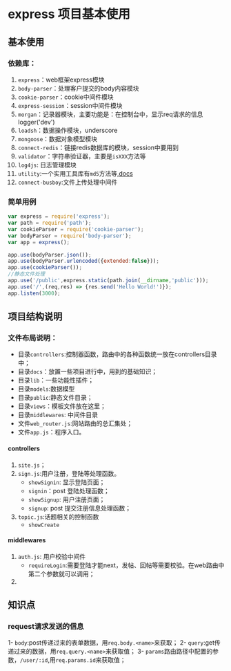 # express 项目基本使用

## 基本使用

### 依赖库：
1. `express`：web框架express模块
2. `body-parser`：处理客户提交的body内容模块
3. `cookie-parser`：cookie中间件模块
4. `express-session`：session中间件模块
5. `morgan`：记录器模块，主要功能是：在控制台中，显示req请求的信息logger('dev')
6. `loadsh`：数据操作模块，underscore
7. `mongoose`：数据对象模型模块
8. `connect-redis`：链接redis数据库的模块，session中要用到
9. `validator`：字符串验证器，主要是`isXXX`方法等
10. `log4js`: 日志管理模块
11. `utility`:一个实用工具库有`md5`方法等,[docs](https://www.npmjs.com/package/utility)
12. `connect-busboy`:文件上传处理中间件

### 简单用例
```javascript
var express = require('express');
var path = require('path');
var cookieParser = require('cookie-parser');
var bodyParser = require('body-parser');
var app = express();

app.use(bodyParser.json());
app.use(bodyParser.urlencoded({extended:false}));
app.use(cookieParser());
//静态文件处理
app.use('/public',express.static(path.join(__dirname,'public')));
app.use('/',(req,res) => {res.send('Hello World!')});
app.listen(3000);
```

## 项目结构说明
### 文件布局说明：
- 目录`controllers`:控制器函数，路由中的各种函数统一放在controllers目录中；
- 目录`docs`：放置一些项目进行中，用到的基础知识；
- 目录`lib`：一些功能性插件；
- 目录`models`:数据模型
- 目录`public`:静态文件目录；
- 目录`views`：模板文件放在这里；
- 目录`middlewares`: 中间件目录
- 文件`web_router.js`:网站路由的总汇集处；
- 文件`app.js`：程序入口。


#### controllers
1. `site.js`；
2. `sign.js`:用户注册，登陆等处理函数。
    - `showSignin`: 显示登陆页面；
    - `signin`：post 登陆处理函数；
    - `showSignup`: 用户注册页面；
    - `signup`: post 提交注册信息处理函数；
3. `topic.js`:话题相关的控制函数
    - `showCreate`

#### middlewares
1. `auth.js`: 用户校验中间件
    - `requireLogin`:需要登陆才能next，发帖、回帖等需要校验。在web路由中第二个参数就可以调用；
2.

## 知识点
### request请求发送的信息
1- `body`:post传递过来的表单数据，用`req.body.<name>`来获取；
2- `query`:get传递过来的数据，用`req.query.<name>`来获取值；
3- `params`路由路径中配置的参数，`/user/:id`,用`req.params.id`来获取值；
